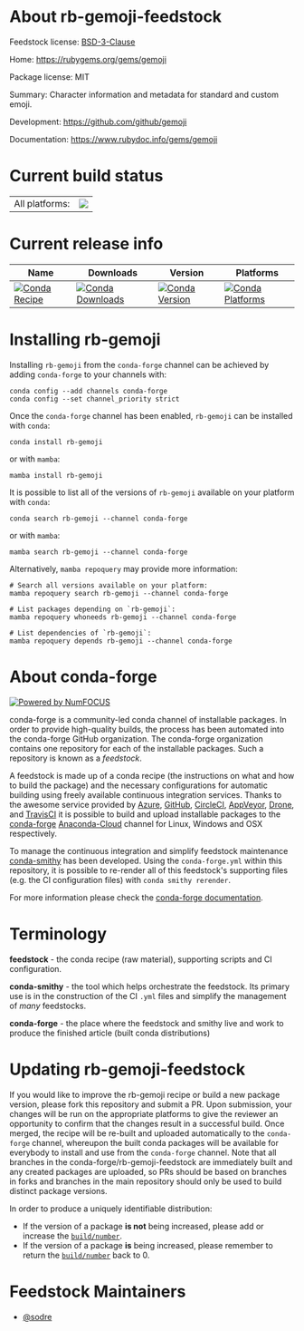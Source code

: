 About rb-gemoji-feedstock
=========================

Feedstock license: [BSD-3-Clause](https://github.com/conda-forge/rb-gemoji-feedstock/blob/main/LICENSE.txt)

Home: https://rubygems.org/gems/gemoji

Package license: MIT

Summary: Character information and metadata for standard and custom emoji.

Development: https://github.com/github/gemoji

Documentation: https://www.rubydoc.info/gems/gemoji

Current build status
====================


<table><tr><td>All platforms:</td>
    <td>
      <a href="https://dev.azure.com/conda-forge/feedstock-builds/_build/latest?definitionId=7685&branchName=main">
        <img src="https://dev.azure.com/conda-forge/feedstock-builds/_apis/build/status/rb-gemoji-feedstock?branchName=main">
      </a>
    </td>
  </tr>
</table>

Current release info
====================

| Name | Downloads | Version | Platforms |
| --- | --- | --- | --- |
| [![Conda Recipe](https://img.shields.io/badge/recipe-rb--gemoji-green.svg)](https://anaconda.org/conda-forge/rb-gemoji) | [![Conda Downloads](https://img.shields.io/conda/dn/conda-forge/rb-gemoji.svg)](https://anaconda.org/conda-forge/rb-gemoji) | [![Conda Version](https://img.shields.io/conda/vn/conda-forge/rb-gemoji.svg)](https://anaconda.org/conda-forge/rb-gemoji) | [![Conda Platforms](https://img.shields.io/conda/pn/conda-forge/rb-gemoji.svg)](https://anaconda.org/conda-forge/rb-gemoji) |

Installing rb-gemoji
====================

Installing `rb-gemoji` from the `conda-forge` channel can be achieved by adding `conda-forge` to your channels with:

```
conda config --add channels conda-forge
conda config --set channel_priority strict
```

Once the `conda-forge` channel has been enabled, `rb-gemoji` can be installed with `conda`:

```
conda install rb-gemoji
```

or with `mamba`:

```
mamba install rb-gemoji
```

It is possible to list all of the versions of `rb-gemoji` available on your platform with `conda`:

```
conda search rb-gemoji --channel conda-forge
```

or with `mamba`:

```
mamba search rb-gemoji --channel conda-forge
```

Alternatively, `mamba repoquery` may provide more information:

```
# Search all versions available on your platform:
mamba repoquery search rb-gemoji --channel conda-forge

# List packages depending on `rb-gemoji`:
mamba repoquery whoneeds rb-gemoji --channel conda-forge

# List dependencies of `rb-gemoji`:
mamba repoquery depends rb-gemoji --channel conda-forge
```


About conda-forge
=================

[![Powered by
NumFOCUS](https://img.shields.io/badge/powered%20by-NumFOCUS-orange.svg?style=flat&colorA=E1523D&colorB=007D8A)](https://numfocus.org)

conda-forge is a community-led conda channel of installable packages.
In order to provide high-quality builds, the process has been automated into the
conda-forge GitHub organization. The conda-forge organization contains one repository
for each of the installable packages. Such a repository is known as a *feedstock*.

A feedstock is made up of a conda recipe (the instructions on what and how to build
the package) and the necessary configurations for automatic building using freely
available continuous integration services. Thanks to the awesome service provided by
[Azure](https://azure.microsoft.com/en-us/services/devops/), [GitHub](https://github.com/),
[CircleCI](https://circleci.com/), [AppVeyor](https://www.appveyor.com/),
[Drone](https://cloud.drone.io/welcome), and [TravisCI](https://travis-ci.com/)
it is possible to build and upload installable packages to the
[conda-forge](https://anaconda.org/conda-forge) [Anaconda-Cloud](https://anaconda.org/)
channel for Linux, Windows and OSX respectively.

To manage the continuous integration and simplify feedstock maintenance
[conda-smithy](https://github.com/conda-forge/conda-smithy) has been developed.
Using the ``conda-forge.yml`` within this repository, it is possible to re-render all of
this feedstock's supporting files (e.g. the CI configuration files) with ``conda smithy rerender``.

For more information please check the [conda-forge documentation](https://conda-forge.org/docs/).

Terminology
===========

**feedstock** - the conda recipe (raw material), supporting scripts and CI configuration.

**conda-smithy** - the tool which helps orchestrate the feedstock.
                   Its primary use is in the construction of the CI ``.yml`` files
                   and simplify the management of *many* feedstocks.

**conda-forge** - the place where the feedstock and smithy live and work to
                  produce the finished article (built conda distributions)


Updating rb-gemoji-feedstock
============================

If you would like to improve the rb-gemoji recipe or build a new
package version, please fork this repository and submit a PR. Upon submission,
your changes will be run on the appropriate platforms to give the reviewer an
opportunity to confirm that the changes result in a successful build. Once
merged, the recipe will be re-built and uploaded automatically to the
`conda-forge` channel, whereupon the built conda packages will be available for
everybody to install and use from the `conda-forge` channel.
Note that all branches in the conda-forge/rb-gemoji-feedstock are
immediately built and any created packages are uploaded, so PRs should be based
on branches in forks and branches in the main repository should only be used to
build distinct package versions.

In order to produce a uniquely identifiable distribution:
 * If the version of a package **is not** being increased, please add or increase
   the [``build/number``](https://docs.conda.io/projects/conda-build/en/latest/resources/define-metadata.html#build-number-and-string).
 * If the version of a package **is** being increased, please remember to return
   the [``build/number``](https://docs.conda.io/projects/conda-build/en/latest/resources/define-metadata.html#build-number-and-string)
   back to 0.

Feedstock Maintainers
=====================

* [@sodre](https://github.com/sodre/)

